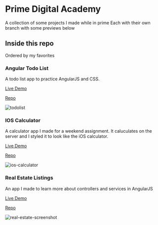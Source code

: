 # Prime Digital Academy

A collection of some projects I made while in prime
Each with their own branch with some previews below

## Inside this repo

Ordered by my favorites

### Angular Todo List

A todo list app to practice AngularJS and CSS.

[Live Demo](https://awesome-angular-todo.herokuapp.com/)

[Repo](https://github.com/brannonjames/PrimeDigitalAcademy/tree/angular-todo)

![todolist](https://i.imgur.com/Ag5Yrgz.png)

### IOS Calculator

A calculator app I made for a weekend assignment.
It caluculates on the server and I styled it to look like the iOS calculator.

[Live Demo](https://awesome-calculator.herokuapp.com/)

[Repo](https://github.com/brannonjames/PrimeDigitalAcademy/tree/ios-calculator)

![ios-calculator](https://i.imgur.com/Uo6VLEk.png)

### Real Estate Listings

An app I made to learn more about controllers and services in AngularJS

[Live Demo](https://awesome-real-estate-app.herokuapp.com/)

[Repo](https://github.com/brannonjames/PrimeDigitalAcademy/tree/real-estate-listings)

![real-estate-screenshot](https://i.imgur.com/lCqMdu4.png)
